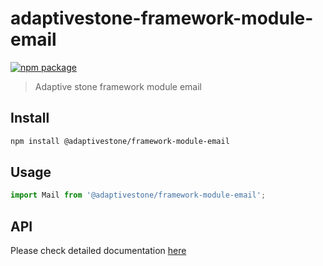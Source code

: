 # adaptivestone-framework-module-email

[![npm package](https://img.shields.io/npm/v/@adaptivestone/framework-module-email)](https://www.npmjs.com/package/@adaptivestone/framework-module-email)

> Adaptive stone framework module email

## Install

```bash
npm install @adaptivestone/framework-module-email
```

## Usage

```ts
import Mail from '@adaptivestone/framework-module-email';
```

## API

Please check detailed documentation [here](https://framework.adaptivestone.com/docs/email)
